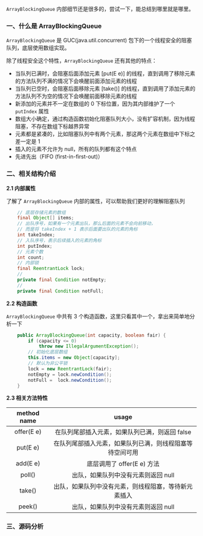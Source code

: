 `ArrayBlockingQueue` 内部细节还是很多的，尝试一下，能总结到哪里就是哪里。

### 一、什么是 ArrayBlockingQueue

`ArrayBlockingQueue` 是 GUC(java.util.concurrent) 包下的一个线程安全的阻塞队列，底层使用数组实现。

除了线程安全这个特性，`ArrayBlockingQueue` 还有其他的特点：
- 当队列已满时，会阻塞后面添加元素 [put(E e)] 的线程，直到调用了移除元素的方法队列不满的情况下会唤醒前面添加元素的线程
- 当队列已空时，会阻塞后面移除元素 [take()] 的线程，直到调用了添加元素的方法队列不为空的情况下会唤醒前面移除元素的线程
- 新添加的元素并不一定在数组的 0 下标位置，因为其内部维护了一个 `putIndex` 属性
- 数组大小确定，通过构造函数初始化阻塞队列大小，没有扩容机制，因为线程阻塞，不存在数组下标越界异常
- 元素都是紧凑的，比如阻塞队列中有两个元素，那这两个元素在数组中下标之差一定是 1
- 插入的元素不允许为 null，所有的队列都有这个特点
- 先进先出（FIFO (first-in-first-out)）

### 二、相关结构介绍

**2.1 内部属性**

了解了 `ArrayBlockingQueue` 内部的属性，可以帮助我们更好的理解阻塞队列

``` java
    // 底层存储元素的数组
    final Object[] items;
    // 出队序号，如果有一个元素出队，那么后面的元素不会向前移动，
    // 而是将 takeIndex + 1 表示后面要出队的元素的角标
    int takeIndex;
    // 入队序号，表示后续插入的元素的角标
    int putIndex;
    // 元素个数
    int count;
    // 内部锁
    final ReentrantLock lock;
    //  
    private final Condition notEmpty;
    // 
    private final Condition notFull;

```

**2.2 构造函数**

`ArrayBlockingQueue` 中共有 3 个构造函数，这里只看其中一个，拿出来简单地分析一下

``` java
    public ArrayBlockingQueue(int capacity, boolean fair) {
        if (capacity <= 0)
            throw new IllegalArgumentException();
        // 初始化底层数组
        this.items = new Object[capacity];
        // 默认为非公平锁
        lock = new ReentrantLock(fair);
        notEmpty = lock.newCondition();
        notFull =  lock.newCondition();
    }
```


**2.3 相关方法特性**

| method name | usage |
| :------: | :------: |
| offer(E e) | 在队列尾部插入元素，如果队列已满，则返回 false |
| put(E e) | 在队列尾部插入元素，如果队列已满，则线程阻塞等待空间可用 |
| add(E e) | 底层调用了 offer(E e) 方法 |
| poll() | 出队，如果队列中没有元素则返回 null |
| take() | 出队，如果队列中没有元素，则线程阻塞，等待新元素插入 |
| peek() | 出队，如果队列中没有元素则返回 null |

### 三、源码分析
